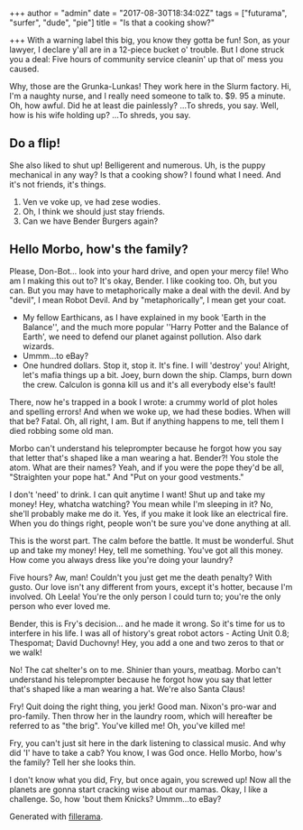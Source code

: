 +++
author = "admin"
date = "2017-08-30T18:34:02Z"
tags = ["futurama", "surfer", "dude", "pie"]
title = "Is that a cooking show?"

+++
With a warning label this big, you know they gotta be fun! Son, as your lawyer, I declare y'all are in a 12-piece bucket o' trouble. But I done struck you a deal: Five hours of community service cleanin' up that ol' mess you caused.

Why, those are the Grunka-Lunkas! They work here in the Slurm factory. Hi, I'm a naughty nurse, and I really need someone to talk to. $9. 95 a minute. Oh, how awful. Did he at least die painlessly? …To shreds, you say. Well, how is his wife holding up? …To shreds, you say.

## Do a flip!

She also liked to shut up! Belligerent and numerous. Uh, is the puppy mechanical in any way? Is that a cooking show? I found what I need. And it's not friends, it's things.

1. Ven ve voke up, ve had zese wodies.
2. Oh, I think we should just stay friends.
3. Can we have Bender Burgers again?
## Hello Morbo, how's the family?

Please, Don-Bot… look into your hard drive, and open your mercy file! Who am I making this out to? It's okay, Bender. I like cooking too. Oh, but you can. But you may have to metaphorically make a deal with the devil. And by "devil", I mean Robot Devil. And by "metaphorically", I mean get your coat.

* My fellow Earthicans, as I have explained in my book 'Earth in the Balance'', and the much more popular ''Harry Potter and the Balance of Earth', we need to defend our planet against pollution. Also dark wizards.
* Ummm…to eBay?
* One hundred dollars.
Stop it, stop it. It's fine. I will 'destroy' you! Alright, let's mafia things up a bit. Joey, burn down the ship. Clamps, burn down the crew. Calculon is gonna kill us and it's all everybody else's fault!

There, now he's trapped in a book I wrote: a crummy world of plot holes and spelling errors! And when we woke up, we had these bodies. When will that be? Fatal. Oh, all right, I am. But if anything happens to me, tell them I died robbing some old man.

Morbo can't understand his teleprompter because he forgot how you say that letter that's shaped like a man wearing a hat. Bender?! You stole the atom. What are their names? Yeah, and if you were the pope they'd be all, "Straighten your pope hat." And "Put on your good vestments."

I don't 'need' to drink. I can quit anytime I want! Shut up and take my money! Hey, whatcha watching? You mean while I'm sleeping in it? No, she'll probably make me do it. Yes, if you make it look like an electrical fire. When you do things right, people won't be sure you've done anything at all.

This is the worst part. The calm before the battle. It must be wonderful. Shut up and take my money! Hey, tell me something. You've got all this money. How come you always dress like you're doing your laundry?

Five hours? Aw, man! Couldn't you just get me the death penalty? With gusto. Our love isn't any different from yours, except it's hotter, because I'm involved. Oh Leela! You're the only person I could turn to; you're the only person who ever loved me.

Bender, this is Fry's decision… and he made it wrong. So it's time for us to interfere in his life. I was all of history's great robot actors - Acting Unit 0.8; Thespomat; David Duchovny! Hey, you add a one and two zeros to that or we walk!

No! The cat shelter's on to me. Shinier than yours, meatbag. Morbo can't understand his teleprompter because he forgot how you say that letter that's shaped like a man wearing a hat. We're also Santa Claus!

Fry! Quit doing the right thing, you jerk! Good man. Nixon's pro-war and pro-family. Then throw her in the laundry room, which will hereafter be referred to as "the brig". You've killed me! Oh, you've killed me!

Fry, you can't just sit here in the dark listening to classical music. And why did 'I' have to take a cab? You know, I was God once. Hello Morbo, how's the family? Tell her she looks thin.

I don't know what you did, Fry, but once again, you screwed up! Now all the planets are gonna start cracking wise about our mamas. Okay, I like a challenge. So, how 'bout them Knicks? Ummm…to eBay?

Generated with [fillerama](http://fillerama.io).
